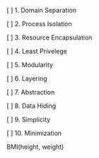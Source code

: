 [ ] 1. Domain Separation

[ ] 2. Process Isolation

[ ] 3. Resource Encapsulation

[ ] 4. Least Privelege

[ ] 5. Modularity

[ ] 6. Layering

[ ] 7. Abstraction

[ ] 8. Data Hiding

[ ] 9. Simplicity

[ ] 10. Minimization 

BMI(height, weight)